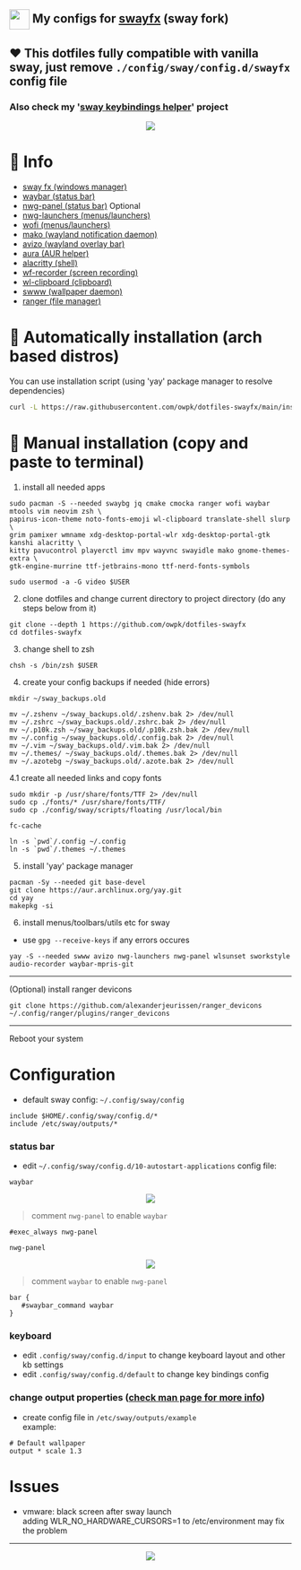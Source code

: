 ## <img src="./docs/sway-logo.png" width="36px" style="vertical-align:middle;"> My configs for [swayfx](https://github.com/WillPower3309/swayfx) (sway fork)
## ❤️ This dotfiles fully compatible with vanilla sway, just remove ```./config/sway/config.d/swayfx``` config file
### Also check my '[sway keybindings helper](https://github.com/owpk/sway-keyhints)' project  

<p align="center">
   <img src="./docs/composed2.jpg"/>
</p>

# 🗿 Info
- [sway fx (windows manager)](https://github.com/WillPower3309/swayfx)
- [waybar (status bar)](https://github.com/Alexays/Waybar) 
- [nwg-panel (status bar)](https://github.com/nwg-piotr/nwg-panel) Optional
- [nwg-launchers (menus/launchers)](https://github.com/nwg-piotr/nwg-launchers)
- [wofi (menus/launchers)](https://hg.sr.ht/~scoopta/wofi)
- [mako (wayland notification daemon)](https://github.com/emersion/mako)
- [avizo (wayland overlay bar)](https://github.com/misterdanb/avizo)
- [aura (AUR helper)](https://github.com/fosskers/aura)
- [alacritty (shell)](https://github.com/alacritty/alacritty)
- [wf-recorder (screen recording)](https://github.com/ammen99/wf-recorder)
- [wl-clipboard (clipboard)](https://github.com/bugaevc/wl-clipboard)
- [swww (wallpaper daemon)](https://github.com/LGFae/swww)
- [ranger (file manager)](https://github.com/ranger/ranger)

# 🚀 Automatically installation (arch based distros)
You can use installation script (using 'yay' package manager to resolve dependencies) 
```bash
curl -L https://raw.githubusercontent.com/owpk/dotfiles-swayfx/main/install.sh | bash
```

# 🚀 Manual installation (copy and paste to terminal)
1. install all needed apps
```
sudo pacman -S --needed swaybg jq cmake cmocka ranger wofi waybar mtools vim neovim zsh \
papirus-icon-theme noto-fonts-emoji wl-clipboard translate-shell slurp \
grim pamixer wmname xdg-desktop-portal-wlr xdg-desktop-portal-gtk kanshi alacritty \
kitty pavucontrol playerctl imv mpv wayvnc swayidle mako gnome-themes-extra \
gtk-engine-murrine ttf-jetbrains-mono ttf-nerd-fonts-symbols

sudo usermod -a -G video $USER
```
2. clone dotfiles and change current directory to project directory (do any steps below from it)
```
git clone --depth 1 https://github.com/owpk/dotfiles-swayfx
cd dotfiles-swayfx
```
3. change shell to zsh
```
chsh -s /bin/zsh $USER
```
4. create your config backups if needed (hide errors)
```
mkdir ~/sway_backups.old

mv ~/.zshenv ~/sway_backups.old/.zshenv.bak 2> /dev/null
mv ~/.zshrc ~/sway_backups.old/.zshrc.bak 2> /dev/null
mv ~/.p10k.zsh ~/sway_backups.old/.p10k.zsh.bak 2> /dev/null
mv ~/.config ~/sway_backups.old/.config.bak 2> /dev/null
mv ~/.vim ~/sway_backups.old/.vim.bak 2> /dev/null
mv ~/.themes/ ~/sway_backups.old/.themes.bak 2> /dev/null
mv ~/.azotebg ~/sway_backups.old/.azote.bak 2> /dev/null
```
4.1 create all needed links and copy fonts
```
sudo mkdir -p /usr/share/fonts/TTF 2> /dev/null
sudo cp ./fonts/* /usr/share/fonts/TTF/
sudo cp ./config/sway/scripts/floating /usr/local/bin

fc-cache

ln -s `pwd`/.config ~/.config
ln -s `pwd`/.themes ~/.themes
```

5. install 'yay' package manager

```
pacman -Sy --needed git base-devel
git clone https://aur.archlinux.org/yay.git
cd yay
makepkg -si
```

6. install menus/toolbars/utils etc for sway
 - use ```gpg --receive-keys``` if any errors occures

```
yay -S --needed swww avizo nwg-launchers nwg-panel wlsunset sworkstyle audio-recorder waybar-mpris-git
```
---
(Optional) install ranger devicons
```
git clone https://github.com/alexanderjeurissen/ranger_devicons ~/.config/ranger/plugins/ranger_devicons
```
---

Reboot your system

# Configuration
 - default sway config: ```~/.config/sway/config```

```
include $HOME/.config/sway/config.d/*
include /etc/sway/outputs/*
```
### status bar
- edit ```~/.config/sway/config.d/10-autostart-applications``` config file:

```waybar``` 
<p align="center">
   <img src="./docs/waybar.jpg"/>
</p>

>comment ```nwg-panel``` to enable ```waybar```
```
#exec_always nwg-panel
```
```nwg-panel```

<p align="center">
   <img src="./docs/nwg-panel.jpg"/>
</p>  

>comment ```waybar``` to enable ```nwg-panel ```  

```
bar {
   #swaybar_command waybar
}
```
### keyboard

- edit ```.config/sway/config.d/input``` to change keyboard layout and other kb settings
- edit ```.config/sway/config.d/default``` to change key bindings config

### change output properties ([check man page for more info](https://manpages.debian.org/experimental/sway/sway-output.5.en.html))
- create config file in ```/etc/sway/outputs/example```  
example:
```
# Default wallpaper
output * scale 1.3
```

# Issues
- vmware: black screen after sway launch   
	adding WLR_NO_HARDWARE_CURSORS=1 to /etc/environment may fix the problem

---
<p align="center">
   <img src="./docs/sc.gif"/>
</p>
